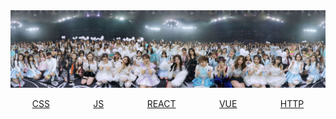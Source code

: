 <img src="./assets/images/WechatIMG20196.jpeg"/>

<ul style="display:flex;list-style:none;justify-content:space-around;padding:0;">
<li><a href='./css'>CSS</a></li>
<li><a href='./js'>JS</a></li>
<li><a href='./react'>REACT</a></li>
<li><a href='./vue'>VUE</a></li>
<li><a href='./http'>HTTP</a></li>
</ul>
